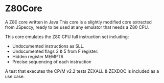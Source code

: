 # Z80Core
A Z80 core written in Java
This core is a slightly modified core extracted from JSpeccy, ready to be used at any emulator that needs a Z80 CPU.

This core emulates the Z80 CPU full instruction set including:
- Undocumented instructions as SLL.
- Undocumented flags 3 & 5 from F register.
- Hidden register MEMPTR
- Precise sequencing of each instruction

A test that executes the CP/M v2.2 tests ZEXALL & ZEXDOC is included as a use case.
